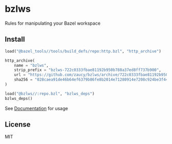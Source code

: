# bzlws

Rules for manipulating your Bazel workspace

## Install

```python
load("@bazel_tools//tools/build_defs/repo:http.bzl", "http_archive")

http_archive(
    name = "bzlws",
    strip_prefix = "bzlws-722c0333fbae81192b950b788a37ed8ff737b900",
    url = "https://github.com/zaucy/bzlws/archive/722c0333fbae81192b950b788a37ed8ff737b900.zip",
    sha256 = "028caea91de46b64ef6379b86fe8b2014e71280914e7208c924be3f4441ccc8e",
)

load("@bzlws//:repo.bzl", "bzlws_deps")
bzlws_deps()
```

See [Documentation](docs/index.md) for usage

## License

MIT
